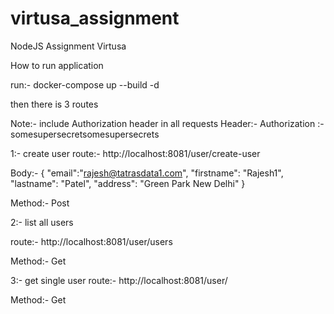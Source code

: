 # virtusa_assignment
NodeJS Assignment Virtusa

How to run application

run:-
docker-compose up --build -d

then there is 3 routes

Note:- include Authorization header in all requests
Header:-
Authorization :- somesupersecretsomesupersecrets

1:- create user
route:- http://localhost:8081/user/create-user

Body:-
{
	"email":"rajesh@tatrasdata1.com",
	"firstname": "Rajesh1",
	"lastname": "Patel",
	"address": "Green Park New Delhi"
}


Method:- Post


2:- list all users

route:- http://localhost:8081/user/users

Method:- Get


3:- get single user
route:- http://localhost:8081/user/<userId>
	
Method:- Get
